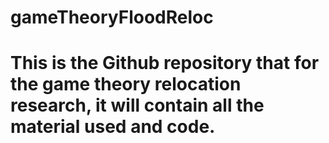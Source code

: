# gameTheoryFloodReloc
# This is the Github repository that for the game theory relocation research, it will contain all the material used and code.
